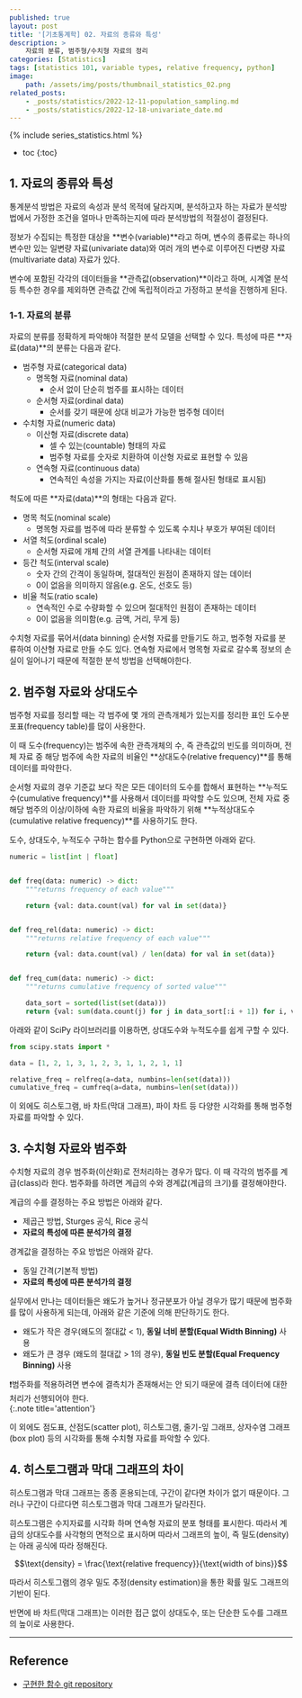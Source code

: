 ```yaml
---
published: true
layout: post
title: '[기초통계학] 02. 자료의 종류와 특성'
description: >
    자료의 분류, 범주형/수치형 자료의 정리
categories: [Statistics]
tags: [statistics 101, variable types, relative frequency, python]
image:
    path: /assets/img/posts/thumbnail_statistics_02.png
related_posts:
    - _posts/statistics/2022-12-11-population_sampling.md
    - _posts/statistics/2022-12-18-univariate_date.md
---
```

{% include series_statistics.html %}
* toc
{:toc}

## 1. 자료의 종류와 특성

통계분석 방법은 자료의 속성과 분석 목적에 달라지며, 분석하고자 하는 자료가 분석방법에서 가정한 조건을 얼마나 만족하는지에 따라 분석방법의 적절성이 결정된다.  

정보가 수집되는 특정한 대상을 **변수(variable)**라고 하며, 변수의 종류로는 하나의 변수만 있는 일변량 자료(univariate data)와 여러 개의 변수로 이루어진 다변량 자료(multivariate data) 자료가 있다.  

변수에 포함된 각각의 데이터들을 **관측값(observation)**이라고 하며, 시계열 분석 등 특수한 경우를 제외하면 관측값 간에 독립적이라고 가정하고 분석을 진행하게 된다.  

### 1-1. 자료의 분류

자료의 분류를 정확하게 파악해야 적절한 분석 모델을 선택할 수 있다. 특성에 따른 **자료(data)**의 분류는 다음과 같다.  

- 범주형 자료(categorical data)
    - 명목형 자료(nominal data)
        - 순서 없이 단순히 범주를 표시하는 데이터
    - 순서형 자료(ordinal data)
        - 순서를 갖기 때문에 상대 비교가 가능한 범주형 데이터
- 수치형 자료(numeric data)
    - 이산형 자료(discrete data)
        - 셀 수 있는(countable) 형태의 자료
        - 범주형 자료를 숫자로 치환하여 이산형 자료로 표현할 수 있음
    - 연속형 자료(continuous data)
        - 연속적인 속성을 가지는 자료(이산화를 통해 절사된 형태로 표시됨)

척도에 따른 **자료(data)**의 형태는 다음과 같다.  

- 명목 척도(nominal scale)
    - 명목형 자료를 범주에 따라 분류할 수 있도록 수치나 부호가 부여된 데이터
- 서열 척도(ordinal scale)
    - 순서형 자료에 개체 간의 서열 관계를 나타내는 데이터
- 등간 척도(interval scale)
    - 숫자 간의 간격이 동일하며, 절대적인 원점이 존재하지 않는 데이터
    - 0이 없음을 의미하지 않음(e.g. 온도, 선호도 등)
- 비율 척도(ratio scale)
    - 연속적인 수로 수량화할 수 있으며 절대적인 원점이 존재하는 데이터
    - 0이 없음을 의미함(e.g. 금액, 거리, 무게 등)

수치형 자료를 묶어서(data binning) 순서형 자료를 만들기도 하고, 범주형 자료를 분류하여 이산형 자료로 만들 수도 있다. 연속형 자료에서 명목형 자료로 갈수록 정보의 손실이 일어나기 때문에 적절한 분석 방법을 선택해야한다.  

## 2. 범주형 자료와 상대도수

범주형 자료를 정리할 때는 각 범주에 몇 개의 관측개체가 있는지를 정리한 표인 도수분포표(frequency table)를 많이 사용한다.  

이 때 도수(frequency)는 범주에 속한 관측개체의 수, 즉 관측값의 빈도를 의미하며, 전체 자료 중 해당 범주에 속한 자료의 비율인 **상대도수(relative frequency)**를 통해 데이터를 파악한다.  

순서형 자료의 경우 기준값 보다 작은 모든 데이터의 도수를 합해서 표현하는 **누적도수(cumulative frequency)**를 사용해서 데이터를 파악할 수도 있으며, 전체 자료 중 해당 범주의 이상/이하에 속한 자료의 비율을 파악하기 위해 **누적상대도수(cumulative relative frequency)**를 사용하기도 한다.  

도수, 상대도수, 누적도수 구하는 함수를 Python으로 구현하면 아래와 같다.  

```python
numeric = list[int | float]


def freq(data: numeric) -> dict:
    """returns frequency of each value"""

    return {val: data.count(val) for val in set(data)}


def freq_rel(data: numeric) -> dict:
    """returns relative frequency of each value"""

    return {val: data.count(val) / len(data) for val in set(data)}


def freq_cum(data: numeric) -> dict:
    """returns cumulative frequency of sorted value"""

    data_sort = sorted(list(set(data)))
    return {val: sum(data.count(j) for j in data_sort[:i + 1]) for i, val in enumerate(data_sort)}
```

아래와 같이 SciPy 라이브러리를 이용하면, 상대도수와 누적도수를 쉽게 구할 수 있다.  

```python
from scipy.stats import *

data = [1, 2, 1, 3, 1, 2, 3, 1, 1, 2, 1, 1]

relative_freq = relfreq(a=data, numbins=len(set(data)))
cumulative_freq = cumfreq(a=data, numbins=len(set(data)))
```

이 외에도 히스토그램, 바 차트(막대 그래프), 파이 차트 등 다양한 시각화를 통해 범주형 자료를 파악할 수 있다.  

## 3. 수치형 자료와 범주화

수치형 자료의 경우 범주화(이산화)로 전처리하는 경우가 많다. 이 때 각각의 범주를 계급(class)라 한다. 범주화를 하려면 계급의 수와 경계값(계급의 크기)를 결정해야한다.  

계급의 수를 결정하는 주요 방법은 아래와 같다.  

- 제곱근 방법, Sturges 공식, Rice 공식
- **자료의 특성에 따른 분석가의 결정**

경계값을 결정하는 주요 방법은 아래와 같다.  

- 동일 간격(기본적 방법)
- **자료의 특성에 따른 분석가의 결정**

실무에서 만나는 데이터들은 왜도가 높거나 정규분포가 아닐 경우가 많기 때문에 범주화를 많이 사용하게 되는데, 아래와 같은 기준에 의해 판단하기도 한다.  

- 왜도가 작은 경우(왜도의 절대값 < 1), **동일 너비 분할(Equal Width Binning)** 사용
- 왜도가 큰 경우 (왜도의 절대값 > 1의 경우), **동일 빈도 분할(Equal Frequency Binning)** 사용

❗범주화를 적용하려면 변수에 결측치가 존재해서는 안 되기 때문에 결측 데이터에 대한 처리가 선행되어야 한다.  
{:.note title='attention'}

이 외에도 점도표, 산점도(scatter plot), 히스토그램, 줄기-잎 그래프, 상자수염 그래프(box plot) 등의 시각화를 통해 수치형 자료를 파악할 수 있다.  

## 4. 히스토그램과 막대 그래프의 차이

히스토그램과 막대 그래프는 종종 혼용되는데, 구간이 같다면 차이가 없기 때문이다. 그러나 구간이 다르다면 히스토그램과 막대 그래프가 달라진다.  

히스토그램은 수지자료를 시각화 하며 연속형 자료의 분포 형태를 표시한다. 따라서 계급의 상대도수를 사각형의 면적으로 표시하며 따라서 그래프의 높이, 즉 밀도(density)는 아래 공식에 따라 정해진다.  

$$\text{density} = \frac{\text{relative frequency}}{\text{width of bins}}$$

따라서 히스토그램의 경우 밀도 추정(density estimation)을 통한 확률 밀도 그래프의 기반이 된다.  

반면에 바 차트(막대 그래프)는 이러한 접근 없이 상대도수, 또는 단순한 도수를 그래프의 높이로 사용한다.  

---
## Reference
- [구현한 함수 git repository](https://github.com/djccnt15/mathematics)